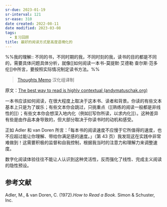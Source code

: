 ```yaml
---
sr-due: 2023-01-19
sr-interval: 121
sr-ease: 310
date created: 2022-08-11
date modified: 2023-03-08
tags:
  - 复习回顾
title: 最好的阅读方式是高度语境化的
---
```


%%我的理解:: 不同的书，不同时期的我，不同时刻的我，读书的目的都是不同的，需要具体问题具体分析，就像[[如何阅读一本书-莫提默·艾德勒 查尔斯·范多伦]]中所言，要按照实际情况制定读书方法。%%

> [Thoughts Memo](https://paratranz.cn/projects/3131) 汉化组译制

原文：[The best way to read is highly contextual (andymatuschak.org)](https://notes.andymatuschak.org/z6e3AFda6oSsusEmf8vWevMaNLggQ9bCEgFkf)

一本书应该如何阅读，在很大程度上取决于这本书、读者和背景。你读的有些文本基本上只是为了娱乐；有些文本你会跳过，只挑重点（[[熟练的阅读一般都是非线性的]]）；有些文本你会想深入地内化（例如[[写你所读，以求内化]]）。这种差异有些是由作品本身导致的，但大部分取决于你读书时的动机和感受。

正如 Adler 和 van Doren 所言：「每本书的阅读速度不应慢于它所值得的速度，也不应超过能让你理解、带给你满足感的速度。」（第 43 页）我发现这在实践中非常难做到！这需要积极的监督和自我控制，根据我当时的注意力和理解力来调整速度。

数字化阅读体验往往不能让人认识到这种灵活性，反而强化了线性、完成主义阅读的隐性预设。

## 参考文献

Adler, M., & van Doren, C. (1972).*How to Read a Book*. Simon & Schuster, Inc.
